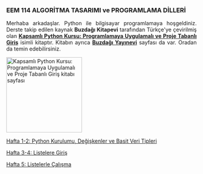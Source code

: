 <h3>EEM 114 ALGORİTMA TASARIMI ve PROGRAMLAMA DİLLERİ</h3>
<p align="justify">Merhaba arkadaşlar. Python ile bilgisayar programlamaya hoşgeldiniz. Derste takip edilen kaynak <b>Buzdağı Kitapevi</b> tarafından Türkçe'ye çevirilmiş olan <a href="https://www.buzdagikitabevi.com/kapsamli-python-kursu-programlamaya-uygulamali-ve-proje-tabanli-giris" target="_blank"><b>Kapsamlı Python Kursu: Programlamaya Uygulamalı ve Proje Tabanlı Giriş</b></a> isimli kitaptır. Kitabın ayrıca <a href="https://buzdagiyayinevi.com/kapsamli-python-kursu-programlamaya-uygulamali-ve-proje-tabanli-giris/" target="_blank"><b>Buzdağı Yayınevi</b></a> sayfası da var. Oradan da temin edebilirsiniz.</p>

<img src="https://buzdagiyayinevi.com/wp-content/uploads/2022/02/Python-Crash-Course-Kapak-scaled.jpg" target="_blank" alt="Kapsamlı Python Kursu: Programlamaya Uygulamalı ve Proje Tabanlı Giriş kitabı sayfası" width="200" height=auto>

<a href="https://github.com/mtahakoroglu/gumushane-EEM-kodlama/tree/main/EEM114/lecture/week-01-02" target="_blank">Hafta 1-2: Python Kurulumu, Değişkenler ve Basit Veri Tipleri</a><br>

<a href="https://github.com/mtahakoroglu/gumushane-EEM-kodlama/tree/main/EEM114/lecture/week-03-04" target="_blank">Hafta 3-4: Listelere Giriş</a><br>

<a href="https://github.com/mtahakoroglu/gumushane-EEM-kodlama/tree/main/EEM114/lecture/week-05" target="_blank">Hafta 5: Listelerle Çalışma</a><br>
